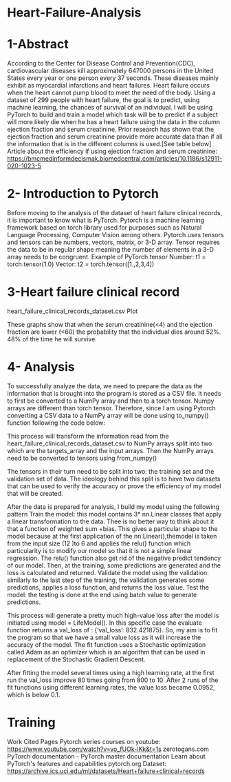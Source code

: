 # Heart-Failure-Analysis
# 1-Abstract
According to the Center for Disease Control and Prevention(CDC), cardiovascular diseases kill approximately 647000 persons in the United States every year or one person every 37 seconds. These diseases mainly exhibit as myocardial infarctions and heart failures. Heart failure occurs when the heart cannot pump blood to meet the need of the body. Using a dataset of 299 people with heart failure, the goal is to predict, using machine learning, the chances of survival of an individual. I will be using PyTorch to build and train a model which task will be to predict if a subject will more likely die when he has a heart failure using the data in the column ejection fraction and serum creatinine.
Prior research has shown that the ejection fraction and serum creatinine provide more accurate data than if all the information that is in the different columns is used.[See table below]
Article about the efficiency if using ejection fraction and serum creatinine:
https://bmcmedinformdecismak.biomedcentral.com/articles/10.1186/s12911-020-1023-5
# 2- Introduction to Pytorch
Before moving to the analysis of the dataset of heart failure clinical records, it is important to know what is PyTorch. Pytorch is a machine learning framework based on torch library used for purposes such as Natural Language Processing, Computer Vision among others. Pytorch uses tensors and tensors can be numbers, vectors, matrix, or 3-D array. Tensor requires the data to be in regular shape meaning the number of elements in a 3-D array needs to be congruent.
Example of PyTorch tensor
Number: t1 = torch.tensor(1.0)
Vector: t2 = torch.tensor([1.,2,3,4])
# 3-Heart failure clinical record

heart_failure_clinical_records_dataset.csv
Plot



These graphs show that when the serum creatinine(<4) and the ejection fraction are lower (<60) the probability that the individual dies around 52%. 48% of the time he will survive.
# 4- Analysis
To successfully analyze the data, we need to prepare the data as the information that is brought into the program is stored as a CSV file. It needs to first be converted to a NumPy array and then to a torch tensor. Numpy arrays are different than torch tensor. Therefore, since I am using Pytorch converting a CSV data to a NumPy array will be done using to_numpy() function following the code below:

This process will transform the information read from the heart_failure_clinical_records_dataset.csv to NumPy arrays split into two which are the targets_array and the input arrays. Then the NumPy arrays need to be converted to tensors using from_numpy()

The tensors in their turn need to be split into two: the training set and the validation set of data. The ideology behind this split is to have two datasets that can be used to verify the accuracy or prove the efficiency of my model that will be created.

After the data is prepared for analysis, I build my model using the following pattern
Train the model: this model contains 3* nn.Linear classes that apply a linear transformation to the data. Thee is no better way to think about it that a function of weighted sum +bias. This gives a particular shape to the model because at the first application of the nn.Linear(),themodel is taken from the input size (12 )to 6 and applies the relu() function which particularity is to modify our model so that it is not a simple linear regression. The relu() function also get rid of the negative predict tendency of our model. Then, at the training, some predictions are generated and the loss is calculated and returned.
Validate the model using the validation: similarly to the last step of the training, the validation generates some predictions, applies a loss function, and returns the loss value.
Test the model: the testing is done at the end using batch value to generate predictions.

This process will generate a pretty much high-value loss after the model is initiated using model = LifeModel(). In this specific case the evaluate function returns a val_loss of : {‘val_loss’: 832.421875}.
So, my aim is to fit the program so that we have a small value loss as it will increase the accuracy of the model. The fit function uses a Stochastic optimization called Adam as an optimizer which is an algorithm that can be used in replacement of the Stochastic Gradient Descent.

After fitting the model several times using a high learning rate, at the first run the val_loss improve 80 times going from 800 to 10. After 2 runs of the fit functions using different learning rates, the value loss became 0.0952, which is below 0.1.
# Training
   

Work Cited Pages
Pytorch series courses on youtube: https://www.youtube.com/watch?v=vo_fUOk-IKk&t=1s
zerotogans.com
PyTorch documentation - PyTorch master documentation
Learn about PyTorch's features and capabilities
pytorch.org
Dataset: https://archive.ics.uci.edu/ml/datasets/Heart+failure+clinical+records
